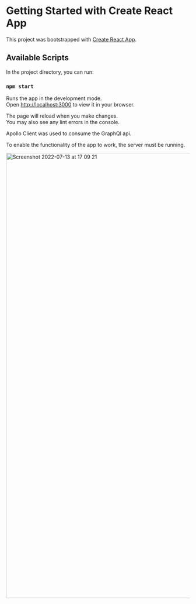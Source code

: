 # Getting Started with Create React App

This project was bootstrapped with [Create React App](https://github.com/facebook/create-react-app).

## Available Scripts

In the project directory, you can run:

### `npm start`

Runs the app in the development mode.\
Open [http://localhost:3000](http://localhost:3000) to view it in your browser.

The page will reload when you make changes.\
You may also see any lint errors in the console.

Apollo Client was used to consume the GraphQl api.


To enable the functionality of the app to work, the server must be running.



<img width="1217" alt="Screenshot 2022-07-13 at 17 09 21" src="https://user-images.githubusercontent.com/69275205/178780708-fd543a79-d3f9-4848-af0d-1902d73b8d77.png">